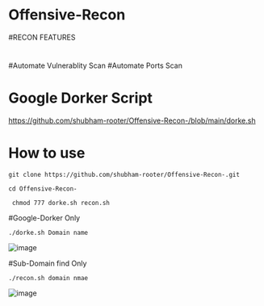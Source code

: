
# Offensive-Recon  
#RECON FEATURES
# 
#Automate Vulnerablity Scan 
#Automate Ports Scan

# Google Dorker Script
https://github.com/shubham-rooter/Offensive-Recon-/blob/main/dorke.sh

# How to use 
```
git clone https://github.com/shubham-rooter/Offensive-Recon-.git
```
```
cd Offensive-Recon-
```
```
 chmod 777 dorke.sh recon.sh
```
#Google-Dorker Only 

```
./dorke.sh Domain name 
```
![image](https://user-images.githubusercontent.com/94091556/204772278-5faf961d-00d2-411e-a6df-9870213e18c9.png)

#Sub-Domain find Only 
```
./recon.sh domain nmae 
```
![image](https://user-images.githubusercontent.com/94091556/204772753-6812ad62-e308-4469-9a7d-8acc3a1700c0.png)

